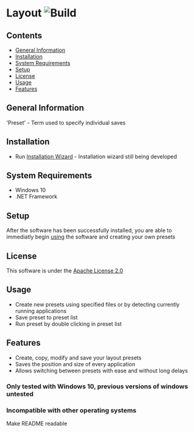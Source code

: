 # Layout <img src="https://travis-ci.com/pr4k/howto.svg?branch=master" alt="Build">

## Contents

* [General Information](#general-information)
* [Installation](#installation)
* [System Requirements](#system-requirements)
* [Setup](#setup)
* [License](#license)
* [Usage](#usage)
* [Features](#features)

## General Information

'Preset' - Term used to specify individual saves

## Installation

* Run [Installation Wizard]() - Installation wizard still being developed

## System Requirements

* Windows 10
* .NET Framework

## Setup

After the software has been successfully installed, you are able to immediatly begin [using](#usage) the software and creating your own presets

## License

This software is under the [Apache License 2.0](https://github.com/aalexking/Layout/blob/main/LICENSE)

## Usage

* Create new presets using specified files or by detecting currently running applications
* Save preset to preset list
* Run preset by double clicking in preset list

## Features

* Create, copy, modify and save your layout presets
* Saves the position and size of every application
* Allows switching between presets with ease and without long delays

### Only tested with Windows 10, previous versions of windows untested
### Incompatible with other operating systems

Make README readable
